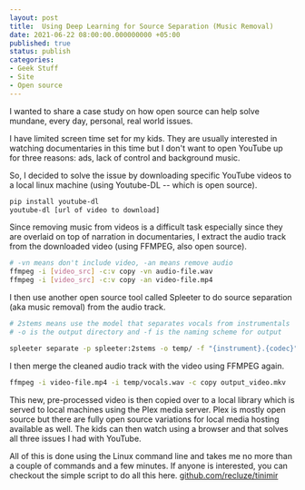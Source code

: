 ```yaml
---
layout: post
title:  Using Deep Learning for Source Separation (Music Removal)
date: 2021-06-22 08:00:00.000000000 +05:00
published: true
status: publish
categories: 
- Geek Stuff 
- Site
- Open source 
---
```


I wanted to share a case study on how open source can help solve mundane, every day, personal, real world issues. 

I have limited screen time set for my kids. They are usually interested in watching documentaries in this time but I don't want to open YouTube up for three reasons: ads, lack of control and background music. 

<!-- more -->

So, I decided to solve the issue by downloading specific YouTube videos to a local linux machine (using Youtube-DL -- which is open source).

```bash
pip install youtube-dl 
youtube-dl [url of video to download]
```

Since removing music from videos is a difficult task especially since they are overlaid on top of narration in documentaries, I extract the audio track from the downloaded video (using FFMPEG, also open source). 

```bash
# -vn means don't include video, -an means remove audio
ffmpeg -i [video_src] -c:v copy -vn audio-file.wav 
ffmpeg -i [video_src] -c:v copy -an video-file.mp4
```

I then use another open source tool called Spleeter to do source separation (aka music removal) from the audio track. 

```bash
# 2stems means use the model that separates vocals from instrumentals
# -o is the output directory and -f is the naming scheme for output 

spleeter separate -p spleeter:2stems -o temp/ -f "{instrument}.{codec}" audio-file.wav
```

I then merge the cleaned audio track with the video using FFMPEG again. 

```bash
ffmpeg -i video-file.mp4 -i temp/vocals.wav -c copy output_video.mkv 
```

This new, pre-processed video is then copied over to a local library which is served to local machines using the Plex media server. Plex is mostly open source but there are fully open source variations for local media hosting available as well. The kids can then watch using a browser and that solves all three issues I had with YouTube. 

All of this is done using the Linux command line and takes me no more than a couple of commands and a few minutes. If anyone is interested, you can checkout the simple script to do all this here. [github.com/recluze/tinimir](https://github.com/recluze/tinimir)
